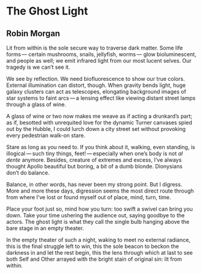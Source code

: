 # The Ghost Light
## Robin Morgan
Lit from within is the sole secure way
to traverse dark matter. Some life forms —
certain mushrooms, snails, jellyfish, worms —
glow bioluminescent, and people as well; we
emit infrared light from our most lucent selves.
Our tragedy is we can’t see it.

We see by reflection. We need biofluorescence
to show our true colors. External illumination can
distort, though. When gravity bends light, huge galaxy
clusters can act as telescopes, elongating background
images of star systems to faint arcs — a lensing effect
like viewing distant street lamps through a glass of wine.

A glass of wine or two now makes me weave
as if acting a drunkard’s part; as if, besotted
with unrequited love for the dynamic Turner
canvases spied out by the Hubble, I could lurch
down a city street set without provoking
every pedestrian walk-on stare.

Stare as long as you need to. If you think about it,
walking, even standing, is illogical — such tiny things,
feet! — especially when one’s body is not _al dente_
anymore. Besides, creature of extremes and excess,
I’ve always thought Apollo beautiful but boring,
a bit of a dumb blonde. Dionysians don’t do balance.

Balance, in other words, has never been
my strong point. But I digress. More
and more these days, digression
seems the most direct route through
from where I’ve lost or found myself
out of place, mind, turn, time.

Place your foot just so, mind how you turn:
too swift a swivel can bring you down. Take your time
ushering the audience out, saying goodbye
to the actors. The ghost light
is what they call the single bulb hanging
above the bare stage in an empty theater.

In the empty theater of such a night, waking to meet
no external radiance, this is the final struggle left to win,
this the sole beacon to beckon the darkness in and let the rest
begin, this the lens through which at last to see both Self
and Other arrayed with the bright stain of original sin:
lit from within.